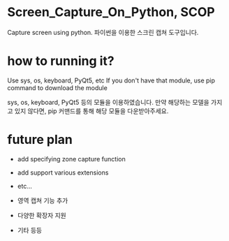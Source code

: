 # Screen_Capture_On_Python, SCOP
Capture screen using python.
파이썬을 이용한 스크린 캡쳐 도구입니다.




# how to running it?
Use sys, os, keyboard, PyQt5, etc
If you don't have that module, use pip command to download the module

sys, os, keyboard, PyQt5 등의 모듈을 이용하였습니다.
만약 해당하는 모델을 가지고 있지 않다면, pip 커맨드를 통해 해당 모듈을 다운받아주세요.




# future plan
+ add specifying zone capture function
+ add support various extensions
+ etc...

+ 영역 캡쳐 기능 추가
+ 다양한 확장자 지원
+ 기타 등등

